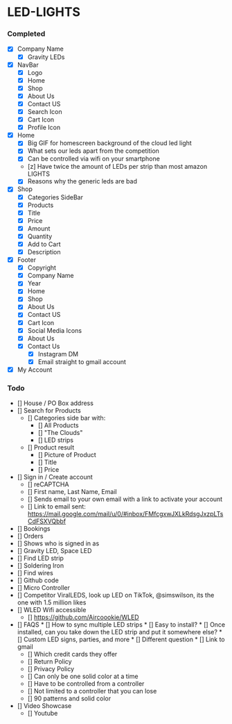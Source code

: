 # LED-LIGHTS

### Completed
* [x] Company Name
  * [x] Gravity LEDs
* [x] NavBar
  * [x] Logo 
  * [x] Home
  * [x] Shop
  * [x] About Us
  * [x] Contact US
  * [x] Search Icon
  * [x] Cart Icon
  * [x] Profile Icon
* [x] Home
    * [x] Big GIF for homescreen background of the cloud led light
    * [x] What sets our leds apart from the competition
    * [x] Can be controlled via wifi on your smartphone
    * [z] Have twice the amount of LEDs per strip than most amazon LIGHTS
    * [x] Reasons why the generic leds are bad
* [x] Shop
    * [x] Categories SideBar
    * [x] Products
    * [x] Title
    * [x] Price
    * [x] Amount
    * [x] Quantity
    * [x] Add to Cart
    * [x] Description
* [x] Footer
    * [x] Copyright
    * [x] Company Name
    * [x] Year
    * [x] Home
    * [x] Shop
    * [x] About Us
    * [x] Contact US
    * [x] Cart Icon
    * [x] Social Media Icons
  * [x] About Us
  * [x] Contact Us
    * [x] Instagram DM
    * [x] Email straight to gmail account
* [x] My Account

### Todo

* [] House / PO Box address
* [] Search for Products
  * [] Categories side bar with: 
    * [] All Products
    * [] "The Clouds"
    * [] LED strips
  * [] Product result
    * [] Picture of Product
    * [] Title
    * [] Price
* [] Sign in / Create account
    * [] reCAPTCHA
    * [] First name, Last Name, Email
    * [] Sends email to your own email with a link to activate your account
    * [] Link to email sent: https://mail.google.com/mail/u/0/#inbox/FMfcgxwJXLkRdsgJxzpLTsCdFSXVQbbf
* [] Bookings
* [] Orders
* [] Shows who is signed in as
* [] Gravity LED, Space LED
* [] Find LED strip
* [] Soldering Iron
* [] Find wires
* [] Github code
* [] Micro Controller
* [] Competitor ViralLEDS, look up LED on TikTok, @simswilson, its the one with 1.5 million likes
* [] WLED Wifi accessible
  * [] https://github.com/Aircoookie/WLED    
* [] FAQS
      * [] How to sync multiple LED strips
      * [] Easy to install? 
      * [] Once installed, can you take down the LED strip and put it somewhere else?
      * [] Custom LED signs, parties, and more
      * [] Different question
        * [] Link to gmail
    * [] Which credit cards they offer
    * [] Return Policy
    * [] Privacy Policy
    * [] Can only be one solid color at a time
    * [] Have to be controlled from a controller
    * [] Not limited to a controller that you can lose
    * [] 90 patterns and solid color
 * [] Video Showcase   
    * [] Youtube
